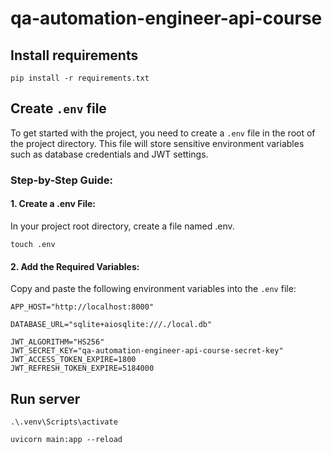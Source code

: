 # qa-automation-engineer-api-course

## Install requirements

```shell
pip install -r requirements.txt
```

## Create `.env` file

To get started with the project, you need to create a `.env` file in the root of the project directory. This file will
store sensitive environment variables such as database credentials and JWT settings.

### Step-by-Step Guide:

#### 1. Create a .env File:

In your project root directory, create a file named .env.

```shell
touch .env
```

#### 2. Add the Required Variables:

Copy and paste the following environment variables into the `.env` file:

```shell
APP_HOST="http://localhost:8000"

DATABASE_URL="sqlite+aiosqlite:///./local.db"

JWT_ALGORITHM="HS256"
JWT_SECRET_KEY="qa-automation-engineer-api-course-secret-key"
JWT_ACCESS_TOKEN_EXPIRE=1800
JWT_REFRESH_TOKEN_EXPIRE=5184000
```

## Run server
```shell
.\.venv\Scripts\activate
```
```shell
uvicorn main:app --reload
```